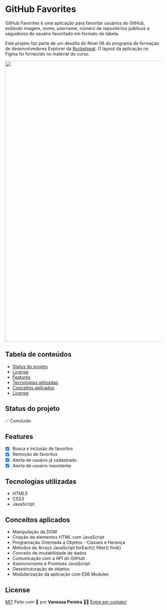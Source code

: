 
# GitHub Favorites

GitHub Favorites é uma aplicação para favoritar usuários do GitHub, exibindo imagem, nome, username, número de repositórios públicos e seguidores do usuário favoritado em formato de tabela.

Este projeto faz parte de um desafio do Nível 06 do programa de formação de desenvolvedores Explorer da [Rocketseat](https://www.rocketseat.com.br/). O layout da aplicação no Figma foi fornecido no material do curso.

<p align="center">
  <img width="900px" src="/blob/main/screenshots/gitbub-favorites.gif">
</p>

## Tabela de conteúdos
- [Status do projeto](#status-do-projeto)
- [License](#license)
- [Features](#features)
- [Tecnologias utilizadas](#tecnologias-utilizadas)
- [Conceitos aplicados](#conceitos-aplicados)
- [License](#license)

## Status do projeto
✅ Concluído

## Features
- [x] Busca e inclusão de favoritos
- [x] Remoção de favoritos
- [x] Alerta de usuário já cadastrado
- [x] Alerta de usuário inexistente

## Tecnologias utilizadas 
- HTML5
- CSS3
- JavaScript

## Conceitos aplicados
- Manipulação da DOM
- Criação de elementos HTML com JavaScript
- Programação Orientada a Objetos - Classes e Herança
- Métodos de Arrays JavaScript forEach() filter() find()
- Conceito de imutabilidade de dados
- Comunicação com a API do GitHub
- Assincronismo e Promises JavaScript
- Desestruturação de objetos
- Modularização da aplicação com ES6 Modules

## License
[MIT](https://choosealicense.com/licenses/mit/)
Feito com 💪 por **Vanessa Pereira** 👋🏽 [Entre em contato!](https://www.linkedin.com/in/vanps/)